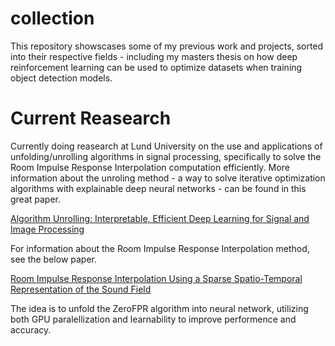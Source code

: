 # collection

This repository showscases some of my previous work and projects, sorted into their respective fields - including my masters thesis on how deep reinforcement learning can be used to optimize datasets when training object detection models. 

# Current Reasearch

Currently doing reasearch at Lund University on the use and applications of unfolding/unrolling algorithms in signal processing, specifically to solve the Room Impulse Response Interpolation computation efficiently. More information about the unroling method - a way to solve iterative optimization algorithms with explainable deep neural networks - can be found in this great paper. 

[Algorithm Unrolling: Interpretable, Efficient Deep Learning for Signal and Image Processing](https://arxiv.org/abs/1912.10557)

For information about the Room Impulse Response Interpolation method, see the below paper.

[Room Impulse Response Interpolation Using a Sparse Spatio-Temporal Representation of the Sound Field](https://ieeexplore.ieee.org/document/7987742)

The idea is to unfold the ZeroFPR algorithm into neural network, utilizing both GPU paralellization and learnability to improve performence and accuracy.

